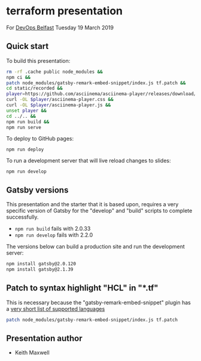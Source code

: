 # terraform presentation

For [DevOps Belfast](https://www.meetup.com/DevOps-Belfast/events/dfpsxkyzfbzb/)
Tuesday 19 March 2019

## Quick start

To build this presentation:

```sh
rm -rf .cache public node_modules &&
npm ci &&
patch node_modules/gatsby-remark-embed-snippet/index.js tf.patch &&
cd static/recorded &&
player=https://github.com/asciinema/asciinema-player/releases/download/v2.6.1 &&
curl -OL $player/asciinema-player.css &&
curl -OL $player/asciinema-player.js &&
unset player &&
cd ../.. &&
npm run build &&
npm run serve
```

To deploy to GitHub pages:

```
npm run deploy
```

To run a development server that will live reload changes to slides:

```
npm run develop
```

## Gatsby versions

This presentation and the starter that it is based upon, requires a very
specific version of Gatsby for the "develop" and "build" scripts to complete
successfully.

- `npm run build` fails with 2.0.33
- `npm run develop` fails with 2.2.0

The versions below can build a production site and run the development server:

```sh
npm install gatsby@2.0.120
npm install gatsby@2.1.39
```

## Patch to syntax highlight "HCL" in "\*.tf"

This is necessary because the "gatsby-remark-embed-snippet" plugin has a
[very short list of supported languages](https://github.com/gatsbyjs/gatsby/blob/master/packages/gatsby-remark-embed-snippet/src/index.js#L11)

```sh
patch node_modules/gatsby-remark-embed-snippet/index.js tf.patch
```

## Presentation author

- Keith Maxwell
